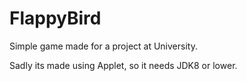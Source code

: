 # FlappyBird
Simple game made for a project at University.

Sadly its made using Applet, so it needs JDK8 or lower.
